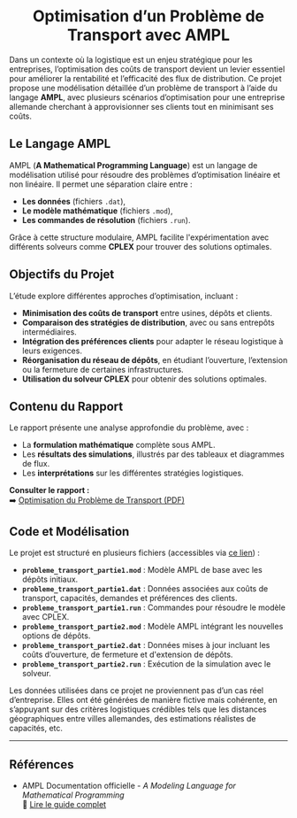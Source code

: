 <div align="center">
  <h1>Optimisation d’un Problème de Transport avec AMPL</h1>
</div>

Dans un contexte où la logistique est un enjeu stratégique pour les entreprises, l’optimisation des coûts de transport devient un levier essentiel pour améliorer la rentabilité et l’efficacité des flux de distribution. Ce projet propose une modélisation détaillée d’un problème de transport à l’aide du langage **AMPL**, avec plusieurs scénarios d’optimisation pour une entreprise allemande cherchant à approvisionner ses clients tout en minimisant ses coûts.

## Le Langage AMPL  
AMPL (**A Mathematical Programming Language**) est un langage de modélisation utilisé pour résoudre des problèmes d’optimisation linéaire et non linéaire. Il permet une séparation claire entre :
- **Les données** (fichiers `.dat`),
- **Le modèle mathématique** (fichiers `.mod`),
- **Les commandes de résolution** (fichiers `.run`).  

Grâce à cette structure modulaire, AMPL facilite l'expérimentation avec différents solveurs comme **CPLEX** pour trouver des solutions optimales.

## Objectifs du Projet  
L’étude explore différentes approches d’optimisation, incluant :
- **Minimisation des coûts de transport** entre usines, dépôts et clients.
- **Comparaison des stratégies de distribution**, avec ou sans entrepôts intermédiaires.
- **Intégration des préférences clients** pour adapter le réseau logistique à leurs exigences.
- **Réorganisation du réseau de dépôts**, en étudiant l’ouverture, l’extension ou la fermeture de certaines infrastructures.
- **Utilisation du solveur CPLEX** pour obtenir des solutions optimales.

## Contenu du Rapport  
Le rapport présente une analyse approfondie du problème, avec :
- La **formulation mathématique** complète sous AMPL.
- Les **résultats des simulations**, illustrés par des tableaux et diagrammes de flux.
- Les **interprétations** sur les différentes stratégies logistiques.

**Consulter le rapport :**  
➡️ [Optimisation du Problème de Transport (PDF)](./Optimisation_Probleme_Transport.pdf)

## Code et Modélisation  
Le projet est structuré en plusieurs fichiers (accessibles via [ce lien](src/)) :
- **`probleme_transport_partie1.mod`** : Modèle AMPL de base avec les dépôts initiaux.
- **`probleme_transport_partie1.dat`** : Données associées aux coûts de transport, capacités, demandes et préférences des clients. 
- **`probleme_transport_partie1.run`** : Commandes pour résoudre le modèle avec CPLEX. 
- **`probleme_transport_partie2.mod`** : Modèle AMPL intégrant les nouvelles options de dépôts. 
- **`probleme_transport_partie2.dat`** : Données mises à jour incluant les coûts d’ouverture, de fermeture et d'extension de dépôts.
- **`probleme_transport_partie2.run`** : Exécution de la simulation avec le solveur.

Les données utilisées dans ce projet ne proviennent pas d’un cas réel d’entreprise. Elles ont été générées de manière fictive mais cohérente, en s’appuyant sur des critères logistiques crédibles tels que les distances géographiques entre villes allemandes, des estimations réalistes de capacités, etc.

---

## Références  
- AMPL Documentation officielle - *A Modeling Language for Mathematical Programming*  
  📖 [Lire le guide complet](https://ampl.com/wp-content/uploads/BOOK.pdf)
